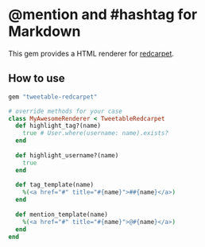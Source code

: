 # @mention and #hashtag for Markdown

This gem provides a HTML renderer for [redcarpet](https://github.com/vmg/redcarpet).

## How to use

```ruby
gem "tweetable-redcarpet"
```

```ruby
# override methods for your case
class MyAwesomeRenderer < TweetableRedcarpet
  def highlight_tag?(name)
    true # User.where(username: name).exists?
  end
  
  def highlight_username?(name)
    true
  end
  
  def tag_template(name)
    %(<a href="#" title="#{name}">##{name}</a>)
  end
  
  def mention_template(name)
    %(<a href="#" title="#{name}">@#{name}</a>)
  end
end
```
